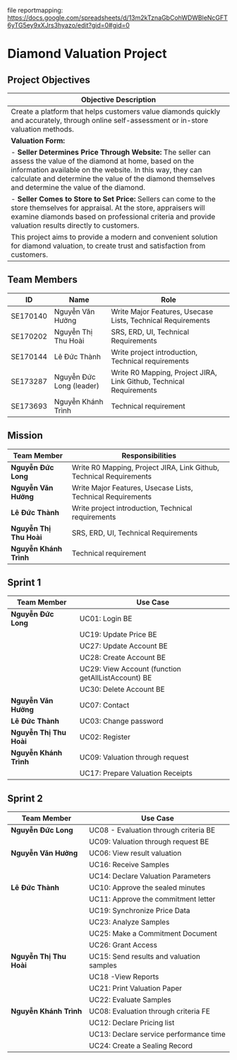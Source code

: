 file reportmapping: https://docs.google.com/spreadsheets/d/13m2kTznaGbCohWDWBleNcGFT6yTG5ey9xXJrs3hyazo/edit?gid=0#gid=0

# Diamond Valuation Project

## Project Objectives

| Objective Description                                                                                                                                                                                                                                                               |
| ----------------------------------------------------------------------------------------------------------------------------------------------------------------------------------------------------------------------------------------------------------------------------------- |
| Create a platform that helps customers value diamonds quickly and accurately, through online self-assessment or in-store valuation methods.                                                                                                                                         |
| **Valuation Form:**                                                                                                                                                                                                                                                                 |
| - **Seller Determines Price Through Website:** The seller can assess the value of the diamond at home, based on the information available on the website. In this way, they can calculate and determine the value of the diamond themselves and determine the value of the diamond. |
| - **Seller Comes to Store to Set Price:** Sellers can come to the store themselves for appraisal. At the store, appraisers will examine diamonds based on professional criteria and provide valuation results directly to customers.                                                |
| This project aims to provide a modern and convenient solution for diamond valuation, to create trust and satisfaction from customers.                                                                                                                                               |

## Team Members

| ID       | Name                     | Role                                                                |
| -------- | ------------------------ | ------------------------------------------------------------------- |
| SE170140 | Nguyễn Văn Hưởng         | Write Major Features, Usecase Lists, Technical Requirements         |
| SE170202 | Nguyễn Thị Thu Hoài      | SRS, ERD, UI, Technical Requirements                                |
| SE170144 | Lê Đức Thành             | Write project introduction, Technical requirements                  |
| SE173287 | Nguyễn Đức Long (leader) | Write R0 Mapping, Project JIRA, Link Github, Technical Requirements |
| SE173693 | Nguyễn Khánh Trình       | Technical requirement                                               |

## Mission

| Team Member             | Responsibilities                                                    |
| ----------------------- | ------------------------------------------------------------------- |
| **Nguyễn Đức Long**     | Write R0 Mapping, Project JIRA, Link Github, Technical Requirements |
| **Nguyễn Văn Hưởng**    | Write Major Features, Usecase Lists, Technical Requirements         |
| **Lê Đức Thành**        | Write project introduction, Technical requirements                  |
| **Nguyễn Thị Thu Hoài** | SRS, ERD, UI, Technical Requirements                                |
| **Nguyễn Khánh Trình**  | Technical requirement                                               |

## Sprint 1

| Team Member             | Use Case                                                  |
| ----------------------- | ----------------------------------------------------------|
| **Nguyễn Đức Long**     | UC01: Login BE                                            |
|                         | UC19: Update Price BE                                     |
|                         | UC27: Update Account BE                                   |
|                         | UC28: Create Account BE                                   |                                                                                    
|                         | UC29: View Account (function getAllListAccount) BE        |
|                         | UC30: Delete Account BE                                   |
| **Nguyễn Văn Hưởng**    | UC07: Contact                                             |
| **Lê Đức Thành**        | UC03: Change password                                     |                     
| **Nguyễn Thị Thu Hoài** | UC02: Register                                            |
| **Nguyễn Khánh Trình**  | UC09: Valuation through request                           |
|                         | UC17: Prepare Valuation Receipts                          |

## Sprint 2

| Team Member             | Use Case                                                  |
| ----------------------- | ----------------------------------------------------------|
| **Nguyễn Đức Long**     | UC08 - Evaluation through criteria BE                     |
|                         | UC09: Valuation through request BE                        |
|  **Nguyễn Văn Hưởng**   | UC06: View result valuation                               |
|                         | UC16: Receive Samples                                     |
|                         | UC14: Declare Valuation Parameters                         |
| **Lê Đức Thành**        | UC10: Approve the sealed minutes                          |
|                         | UC11: Approve the commitment letter                       |
|                         | UC19: Synchronize Price Data                              |
|                         | UC23: Analyze Samples                                     |
|                         | UC25: Make a Commitment Document                          |
|                         | UC26: Grant Access                                        |
| **Nguyễn Thị Thu Hoài** | UC15: Send results and valuation samples                  |
|                         | UC18 -View Reports                                        |
|                         | UC21: Print Valuation Paper                               |
|                         | UC22: Evaluate Samples                                    |
| **Nguyễn Khánh Trình**  | UC08: Evaluation through criteria FE                      |
|                         | UC12: Declare Pricing list                                |
|                         | UC13: Declare service performance time                    |
|                         | UC24: Create a Sealing Record                             |
